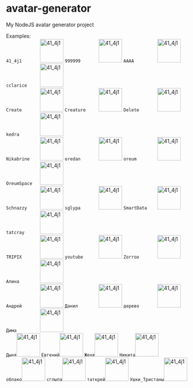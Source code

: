 # avatar-generator
My NodeJS avatar generator project

Examples:<br>
` 41_4j1        `<img src="https://raw.githubusercontent.com/oredan/avatar-generator/master/avatars/41_4j1.png" alt="41_4j1" width="64" height="64" />
` 999999        `<img src="https://raw.githubusercontent.com/oredan/avatar-generator/master/avatars/999999.png" alt="41_4j1" width="64" height="64" />
` AAAA          `<img src="https://raw.githubusercontent.com/oredan/avatar-generator/master/avatars/AAAA.png" alt="41_4j1" width="64" height="64" />
` cclarice      `<img src="https://raw.githubusercontent.com/oredan/avatar-generator/master/avatars/cclarice.png" alt="41_4j1" width="64" height="64" /><br>
` Create        `<img src="https://raw.githubusercontent.com/oredan/avatar-generator/master/avatars/Create.png" alt="41_4j1" width="64" height="64" />
` Creature      `<img src="https://raw.githubusercontent.com/oredan/avatar-generator/master/avatars/Creature.png" alt="41_4j1" width="64" height="64" />
` Delete        `<img src="https://raw.githubusercontent.com/oredan/avatar-generator/master/avatars/Delete.png" alt="41_4j1" width="64" height="64" />
` kedra         `<img src="https://raw.githubusercontent.com/oredan/avatar-generator/master/avatars/kedra.png" alt="41_4j1" width="64" height="64" /><br>
` Nikabrine     `<img src="https://raw.githubusercontent.com/oredan/avatar-generator/master/avatars/Nikabrine.png" alt="41_4j1" width="64" height="64" />
` oredan        `<img src="https://raw.githubusercontent.com/oredan/avatar-generator/master/avatars/oredan.png" alt="41_4j1" width="64" height="64" />
` oreum         `<img src="https://raw.githubusercontent.com/oredan/avatar-generator/master/avatars/oreum.png" alt="41_4j1" width="64" height="64" />
` OreumSpace    `<img src="https://raw.githubusercontent.com/oredan/avatar-generator/master/avatars/OreumSpace.png" alt="41_4j1" width="64" height="64" /><br>
` Schnazzy      `<img src="https://raw.githubusercontent.com/oredan/avatar-generator/master/avatars/Schnazzy.png" alt="41_4j1" width="64" height="64" />
` sglypa        `<img src="https://raw.githubusercontent.com/oredan/avatar-generator/master/avatars/sglypa.png" alt="41_4j1" width="64" height="64" />
` SmartData     `<img src="https://raw.githubusercontent.com/oredan/avatar-generator/master/avatars/SmartData.png" alt="41_4j1" width="64" height="64" />
` tatcray       `<img src="https://raw.githubusercontent.com/oredan/avatar-generator/master/avatars/tatcray.png" alt="41_4j1" width="64" height="64" /><br>
` TRIPIX        `<img src="https://raw.githubusercontent.com/oredan/avatar-generator/master/avatars/TRIPIX.png" alt="41_4j1" width="64" height="64" />
` youtube       `<img src="https://raw.githubusercontent.com/oredan/avatar-generator/master/avatars/youtube.png" alt="41_4j1" width="64" height="64" />
` Zorroo        `<img src="https://raw.githubusercontent.com/oredan/avatar-generator/master/avatars/Zorroo.png" alt="41_4j1" width="64" height="64" />
` Алина         `<img src="https://raw.githubusercontent.com/oredan/avatar-generator/master/avatars/Алина.png" alt="41_4j1" width="64" height="64" /><br>
` Андрей        `<img src="https://raw.githubusercontent.com/oredan/avatar-generator/master/avatars/Андрей.png" alt="41_4j1" width="64" height="64" />
` Данил         `<img src="https://raw.githubusercontent.com/oredan/avatar-generator/master/avatars/Данил.png" alt="41_4j1" width="64" height="64" />
` дерево        `<img src="https://raw.githubusercontent.com/oredan/avatar-generator/master/avatars/дерево.png" alt="41_4j1" width="64" height="64" />
` Дима          `<img src="https://raw.githubusercontent.com/oredan/avatar-generator/master/avatars/Дима.png" alt="41_4j1" width="64" height="64" /><br>
` Дыня `<img src="https://raw.githubusercontent.com/oredan/avatar-generator/master/avatars/Дыня.png" alt="41_4j1" width="64" height="64" />
` Евгений `<img src="https://raw.githubusercontent.com/oredan/avatar-generator/master/avatars/Евгений.png" alt="41_4j1" width="64" height="64" />
` Женя `<img src="https://raw.githubusercontent.com/oredan/avatar-generator/master/avatars/Женя.png" alt="41_4j1" width="64" height="64" />
` Никита `<img src="https://raw.githubusercontent.com/oredan/avatar-generator/master/avatars/Никита.png" alt="41_4j1" width="64" height="64" /><br>
` облако `<img src="https://raw.githubusercontent.com/oredan/avatar-generator/master/avatars/облако.png" alt="41_4j1" width="64" height="64" />
` сглыпа `<img src="https://raw.githubusercontent.com/oredan/avatar-generator/master/avatars/сглыпа.png" alt="41_4j1" width="64" height="64" />
` таткрей `<img src="https://raw.githubusercontent.com/oredan/avatar-generator/master/avatars/таткрей.png" alt="41_4j1" width="64" height="64" />
` Ушки_Тристаны `<img src="https://raw.githubusercontent.com/oredan/avatar-generator/master/avatars/Ушки_Тристаны.png" alt="41_4j1" width="64" height="64" /><br>


